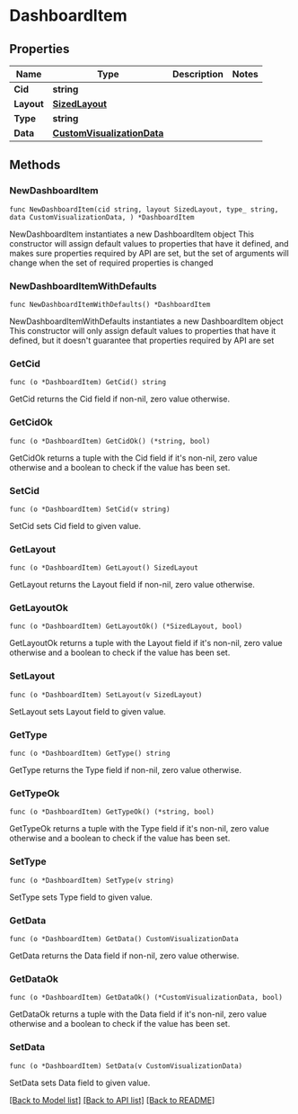 # DashboardItem

## Properties

Name | Type | Description | Notes
------------ | ------------- | ------------- | -------------
**Cid** | **string** |  | 
**Layout** | [**SizedLayout**](SizedLayout.md) |  | 
**Type** | **string** |  | 
**Data** | [**CustomVisualizationData**](CustomVisualizationData.md) |  | 

## Methods

### NewDashboardItem

`func NewDashboardItem(cid string, layout SizedLayout, type_ string, data CustomVisualizationData, ) *DashboardItem`

NewDashboardItem instantiates a new DashboardItem object
This constructor will assign default values to properties that have it defined,
and makes sure properties required by API are set, but the set of arguments
will change when the set of required properties is changed

### NewDashboardItemWithDefaults

`func NewDashboardItemWithDefaults() *DashboardItem`

NewDashboardItemWithDefaults instantiates a new DashboardItem object
This constructor will only assign default values to properties that have it defined,
but it doesn't guarantee that properties required by API are set

### GetCid

`func (o *DashboardItem) GetCid() string`

GetCid returns the Cid field if non-nil, zero value otherwise.

### GetCidOk

`func (o *DashboardItem) GetCidOk() (*string, bool)`

GetCidOk returns a tuple with the Cid field if it's non-nil, zero value otherwise
and a boolean to check if the value has been set.

### SetCid

`func (o *DashboardItem) SetCid(v string)`

SetCid sets Cid field to given value.


### GetLayout

`func (o *DashboardItem) GetLayout() SizedLayout`

GetLayout returns the Layout field if non-nil, zero value otherwise.

### GetLayoutOk

`func (o *DashboardItem) GetLayoutOk() (*SizedLayout, bool)`

GetLayoutOk returns a tuple with the Layout field if it's non-nil, zero value otherwise
and a boolean to check if the value has been set.

### SetLayout

`func (o *DashboardItem) SetLayout(v SizedLayout)`

SetLayout sets Layout field to given value.


### GetType

`func (o *DashboardItem) GetType() string`

GetType returns the Type field if non-nil, zero value otherwise.

### GetTypeOk

`func (o *DashboardItem) GetTypeOk() (*string, bool)`

GetTypeOk returns a tuple with the Type field if it's non-nil, zero value otherwise
and a boolean to check if the value has been set.

### SetType

`func (o *DashboardItem) SetType(v string)`

SetType sets Type field to given value.


### GetData

`func (o *DashboardItem) GetData() CustomVisualizationData`

GetData returns the Data field if non-nil, zero value otherwise.

### GetDataOk

`func (o *DashboardItem) GetDataOk() (*CustomVisualizationData, bool)`

GetDataOk returns a tuple with the Data field if it's non-nil, zero value otherwise
and a boolean to check if the value has been set.

### SetData

`func (o *DashboardItem) SetData(v CustomVisualizationData)`

SetData sets Data field to given value.



[[Back to Model list]](../README.md#documentation-for-models) [[Back to API list]](../README.md#documentation-for-api-endpoints) [[Back to README]](../README.md)


